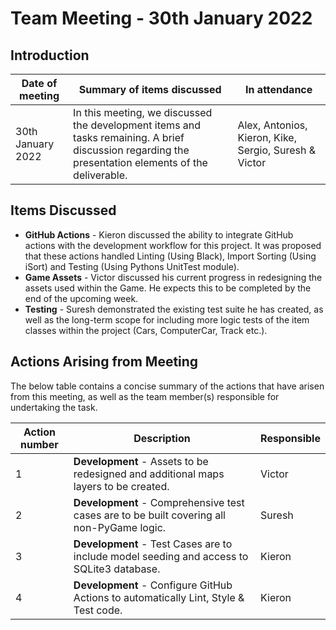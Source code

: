 # Team Meeting - 30th January 2022

## Introduction
| Date of meeting   | Summary of items discussed                                                                                                                          | In attendance                                         |
|-------------------|-----------------------------------------------------------------------------------------------------------------------------------------------------|-------------------------------------------------------|
| 30th January 2022 | In this meeting, we discussed the development items and tasks remaining. A brief discussion regarding the presentation elements of the deliverable. | Alex, Antonios, Kieron, Kike, Sergio, Suresh & Victor |

## Items Discussed

* **GitHub Actions** - Kieron discussed the ability to integrate GitHub actions with the development workflow for this project. It was proposed that these actions handled Linting (Using Black), Import Sorting (Using iSort) and Testing (Using Pythons UnitTest module). 
* **Game Assets** - Victor discussed his current progress in redesigning the assets used within the Game. He expects this to be completed by the end of the upcoming week.
* **Testing** - Suresh demonstrated the existing test suite he has created, as well as the long-term scope for including more logic tests of the item classes within the project (Cars, ComputerCar, Track etc.).

## Actions Arising from Meeting

The below table contains a concise summary of the actions that have arisen from this meeting, as well as the team member(s) responsible for undertaking the task.

| Action number | Description                                                                               | Responsible |
|---------------|-------------------------------------------------------------------------------------------|-------------|
| 1             | **Development** - Assets to be redesigned and additional maps layers to be created.       | Victor      |
| 2             | **Development** - Comprehensive test cases are to be built covering all non-PyGame logic. | Suresh      |
| 3             | **Development** - Test Cases are to include model seeding and access to SQLite3 database. | Kieron      |
| 4             | **Development** - Configure GitHub Actions to automatically Lint, Style & Test code.      | Kieron      |
